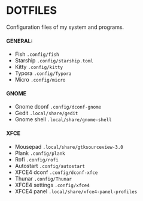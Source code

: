 # DOTFILES
Configuration files of my system and programs.

#### GENERAL:
- Fish            `.config/fish`
- Starship        `.config/starship.toml`
- Kitty           `.config/kitty`
- Typora          `.config/Typora`
- Micro           `.config/micro`

#### GNOME
- Gnome dconf     `.config/dconf-gnome`
- Gedit           `.local/share/gedit`
- Gnome shell     `.local/share/gnome-shell`

#### XFCE
- Mousepad        `.local/share/gtksourceview-3.0`
- Plank           `.config/plank`
- Rofi            `.config/rofi`
- Autostart       `.config/autostart`
- XFCE4 dconf     `.config/dconf-xfce`
- Thunar          `.config/Thunar`
- XFCE4 settings  `.config/xfce4`
- XFCE4 panel     `.local/share/xfce4-panel-profiles`
